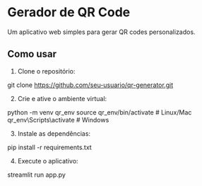 # Gerador de QR Code

Um aplicativo web simples para gerar QR codes personalizados.

## Como usar

1. Clone o repositório:

git clone https://github.com/seu-usuario/qr-generator.git

2. Crie e ative o ambiente virtual:

python -m venv qr_env
source qr_env/bin/activate  # Linux/Mac
qr_env\Scripts\activate     # Windows

3. Instale as dependências:

pip install -r requirements.txt

4. Execute o aplicativo:

streamlit run app.py

